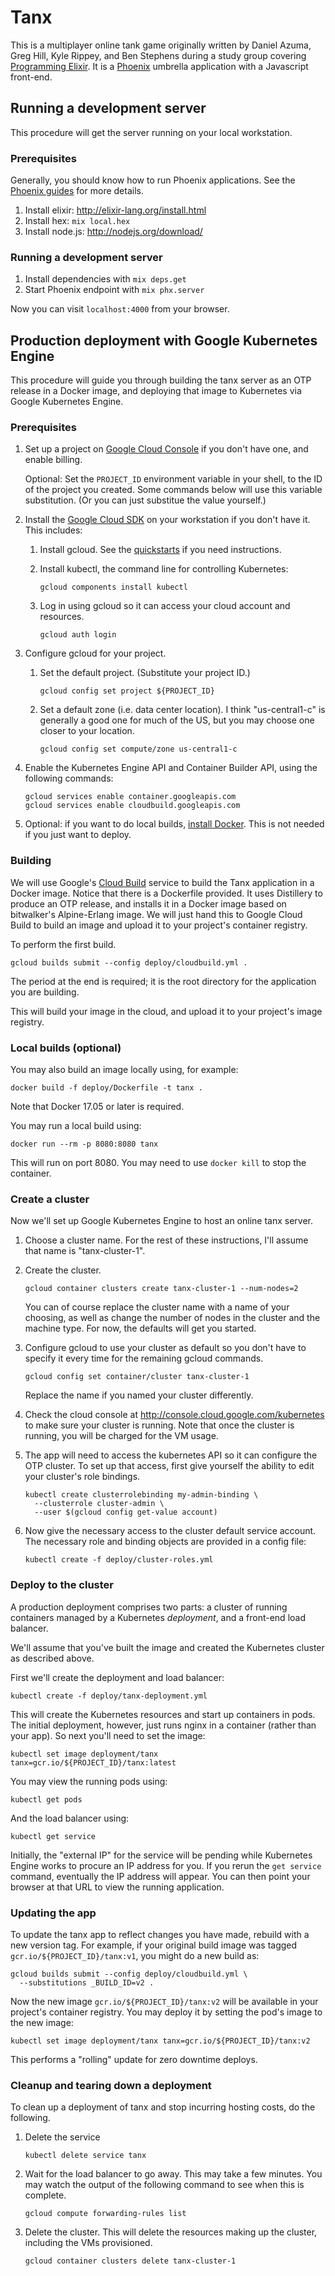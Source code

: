 # Tanx

This is a multiplayer online tank game originally written by Daniel Azuma,
Greg Hill, Kyle Rippey, and Ben Stephens during a study group covering
[Programming Elixir](https://pragprog.com/book/elixir/programming-elixir). It
is a [Phoenix](http://phoenixframework.org/) umbrella application with a
Javascript front-end.

## Running a development server

This procedure will get the server running on your local workstation.

### Prerequisites

Generally, you should know how to run Phoenix applications. See the
[Phoenix guides](https://hexdocs.pm/phoenix/overview.html) for more details.

1.  Install elixir: http://elixir-lang.org/install.html
2.  Install hex: `mix local.hex`
3.  Install node.js: http://nodejs.org/download/

### Running a development server

1.  Install dependencies with `mix deps.get`
2.  Start Phoenix endpoint with `mix phx.server`

Now you can visit `localhost:4000` from your browser.

## Production deployment with Google Kubernetes Engine

This procedure will guide you through building the tanx server as an OTP
release in a Docker image, and deploying that image to Kubernetes via
Google Kubernetes Engine.

### Prerequisites

1.  Set up a project on [Google Cloud Console](http://cloud.google.com/console)
    if you don't have one, and enable billing.

    Optional: Set the `PROJECT_ID` environment variable in your shell, to the
    ID of the project you created. Some commands below will use this variable
    substitution. (Or you can just substitue the value yourself.)

2.  Install the [Google Cloud SDK](https://cloud.google.com/sdk/) on your
    workstation if you don't have it. This includes:

    1.  Install gcloud. See the
        [quickstarts](https://cloud.google.com/sdk/docs/quickstarts) if you
        need instructions.

    2.  Install kubectl, the command line for controlling Kubernetes:

            gcloud components install kubectl

    3.  Log in using gcloud so it can access your cloud account and resources.

            gcloud auth login

3.  Configure gcloud for your project.

    1.  Set the default project. (Substitute your project ID.)

            gcloud config set project ${PROJECT_ID}

    2.  Set a default zone (i.e. data center location). I think "us-central1-c"
        is generally a good one for much of the US, but you may choose one
        closer to your location.

            gcloud config set compute/zone us-central1-c

4.  Enable the Kubernetes Engine API and Container Builder API, using the
    following commands:

        gcloud services enable container.googleapis.com
        gcloud services enable cloudbuild.googleapis.com

5.  Optional: if you want to do local builds,
    [install Docker](https://docs.docker.com/installation/). This is not
    needed if you just want to deploy.

### Building

We will use Google's [Cloud Build](https://cloud.google.com/cloud-build/)
service to build the Tanx application in a Docker image. Notice that there is
a Dockerfile provided. It uses Distillery to produce an OTP release, and
installs it in a Docker image based on bitwalker's Alpine-Erlang image. We
will just hand this to Google Cloud Build to build an image and upload it to
your project's container registry.

To perform the first build.

    gcloud builds submit --config deploy/cloudbuild.yml .

The period at the end is required; it is the root directory for the application
you are building.

This will build your image in the cloud, and upload it to your project's image
registry.

### Local builds (optional)

You may also build an image locally using, for example:

    docker build -f deploy/Dockerfile -t tanx .

Note that Docker 17.05 or later is required.

You may run a local build using:

    docker run --rm -p 8080:8080 tanx

This will run on port 8080. You may need to use `docker kill` to stop the
container.

### Create a cluster

Now we'll set up Google Kubernetes Engine to host an online tanx server.

1.  Choose a cluster name. For the rest of these instructions, I'll assume that
    name is "tanx-cluster-1".

2.  Create the cluster.

        gcloud container clusters create tanx-cluster-1 --num-nodes=2

    You can of course replace the cluster name with a name of your choosing, as
    well as change the number of nodes in the cluster and the machine type.
    For now, the defaults will get you started.

3.  Configure gcloud to use your cluster as default so you don't have to
    specify it every time for the remaining gcloud commands.

        gcloud config set container/cluster tanx-cluster-1

    Replace the name if you named your cluster differently.

4.  Check the cloud console at http://console.cloud.google.com/kubernetes to
    make sure your cluster is running. Note that once the cluster is running,
    you will be charged for the VM usage.

5.  The app will need to access the kubernetes API so it can configure the OTP
    cluster. To set up that access, first give yourself the ability to edit
    your cluster's role bindings.

        kubectl create clusterrolebinding my-admin-binding \
          --clusterrole cluster-admin \
          --user $(gcloud config get-value account)

6.  Now give the necessary access to the cluster default service account. The
    necessary role and binding objects are provided in a config file:

        kubectl create -f deploy/cluster-roles.yml

### Deploy to the cluster

A production deployment comprises two parts: a cluster of running containers
managed by a Kubernetes _deployment_, and a front-end load balancer.

We'll assume that you've built the image and created the Kubernetes cluster as
described above.

First we'll create the deployment and load balancer:

    kubectl create -f deploy/tanx-deployment.yml

This will create the Kubernetes resources and start up containers in pods. The
initial deployment, however, just runs nginx in a container (rather than your
app). So next you'll need to set the image:

    kubectl set image deployment/tanx tanx=gcr.io/${PROJECT_ID}/tanx:latest

You may view the running pods using:

    kubectl get pods

And the load balancer using:

    kubectl get service

Initially, the "external IP" for the service will be pending while Kubernetes
Engine works to procure an IP address for you. If you rerun the `get service`
command, eventually the IP address will appear. You can then point your browser
at that URL to view the running application.

### Updating the app

To update the tanx app to reflect changes you have made, rebuild with a new
version tag. For example, if your original build image was tagged
`gcr.io/${PROJECT_ID}/tanx:v1`, you might do a new build as:

    gcloud builds submit --config deploy/cloudbuild.yml \
      --substitutions _BUILD_ID=v2 .

Now the new image `gcr.io/${PROJECT_ID}/tanx:v2` will be available in your
project's container registry. You may deploy it by setting the pod's image
to the new image:

    kubectl set image deployment/tanx tanx=gcr.io/${PROJECT_ID}/tanx:v2

This performs a "rolling" update for zero downtime deploys.

### Cleanup and tearing down a deployment

To clean up a deployment of tanx and stop incurring hosting costs, do the
following.

1.  Delete the service

        kubectl delete service tanx

2.  Wait for the load balancer to go away. This may take a few minutes. You
    may watch the output of the following command to see when this is complete.

        gcloud compute forwarding-rules list

3.  Delete the cluster. This will delete the resources making up the cluster,
    including the VMs provisioned.

        gcloud container clusters delete tanx-cluster-1
